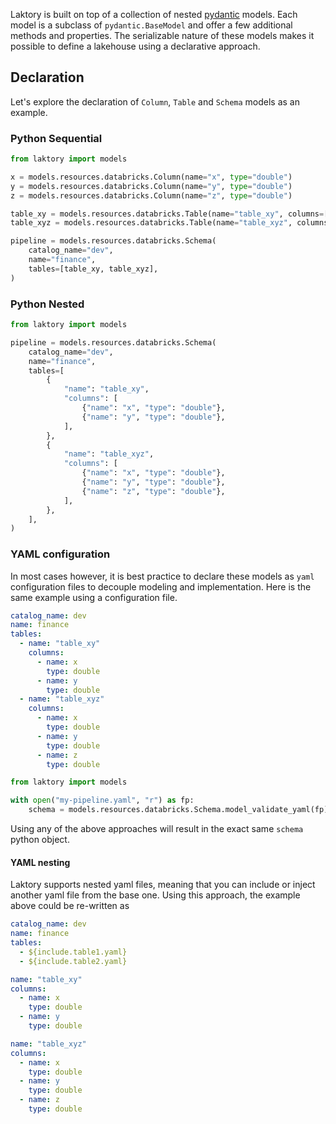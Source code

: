 Laktory is built on top of a collection of nested [pydantic](https://docs.pydantic.dev/latest/concepts/models/) models. 
Each model is a subclass of `pydantic.BaseModel` and offer a few additional methods and properties. 
The serializable nature of these models makes it possible to define a lakehouse using a declarative approach.

## Declaration
Let's explore the declaration of `Column`, `Table` and `Schema` models as an example. 

### Python Sequential

```py
from laktory import models

x = models.resources.databricks.Column(name="x", type="double")
y = models.resources.databricks.Column(name="y", type="double")
z = models.resources.databricks.Column(name="z", type="double")

table_xy = models.resources.databricks.Table(name="table_xy", columns=[x, y])
table_xyz = models.resources.databricks.Table(name="table_xyz", columns=[x, y, z])

pipeline = models.resources.databricks.Schema(
    catalog_name="dev",
    name="finance",
    tables=[table_xy, table_xyz],
)
```

### Python Nested

```py
from laktory import models

pipeline = models.resources.databricks.Schema(
    catalog_name="dev",
    name="finance",
    tables=[
        {
            "name": "table_xy",
            "columns": [
                {"name": "x", "type": "double"},
                {"name": "y", "type": "double"},
            ],
        },
        {
            "name": "table_xyz",
            "columns": [
                {"name": "x", "type": "double"},
                {"name": "y", "type": "double"},
                {"name": "z", "type": "double"},
            ],
        },
    ],
)
```

### YAML configuration
In most cases however, it is best practice to declare these models as `yaml` configuration files to decouple modeling and implementation.
Here is the same example using a configuration file.

```yaml title="my-schema.yaml"
catalog_name: dev
name: finance
tables: 
  - name: "table_xy"
    columns:
      - name: x
        type: double
      - name: y
        type: double
  - name: "table_xyz"
    columns:
      - name: x
        type: double
      - name: y
        type: double
      - name: z
        type: double    
```

```py title="main.py"
from laktory import models

with open("my-pipeline.yaml", "r") as fp:
    schema = models.resources.databricks.Schema.model_validate_yaml(fp)
```
Using any of the above approaches will result in the exact same `schema` python object.

#### YAML nesting
Laktory supports nested yaml files, meaning that you can include or inject another yaml file from the base
one. Using this approach, the example above could be re-written as

```yaml title="my-schema.yaml"
catalog_name: dev
name: finance
tables: 
  - ${include.table1.yaml}
  - ${include.table2.yaml}
```

```yaml title="table1.yaml"
name: "table_xy"
columns:
  - name: x
    type: double
  - name: y
    type: double
```

```yaml title="table2.yaml"
name: "table_xyz"
columns:
  - name: x
    type: double
  - name: y
    type: double
  - name: z
    type: double
```